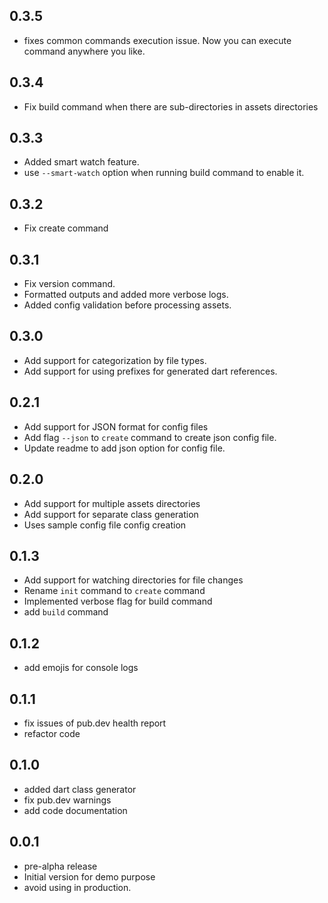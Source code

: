 ## 0.3.5

- fixes common commands execution issue. Now you can execute command anywhere you like.

## 0.3.4

- Fix build command when there are sub-directories in assets directories

## 0.3.3

- Added smart watch feature.
- use `--smart-watch` option when running build command to enable it.

## 0.3.2

- Fix create command

## 0.3.1

- Fix version command.
- Formatted outputs and added more verbose logs.
- Added config validation before processing assets.

## 0.3.0

- Add support for categorization by file types.
- Add support for using prefixes for generated dart references.

## 0.2.1

- Add support for JSON format for config files
- Add flag `--json` to `create` command to create json config file.
- Update readme to add json option for config file.

## 0.2.0

- Add support for multiple assets directories
- Add support for separate class generation
- Uses sample config file config creation

## 0.1.3

- Add support for watching directories for file changes
- Rename `init` command to `create` command
- Implemented verbose flag for build command
- add `build` command

## 0.1.2

- add emojis for console logs

## 0.1.1

- fix issues of pub.dev health report
- refactor code

## 0.1.0

- added dart class generator
- fix pub.dev warnings
- add code documentation

## 0.0.1

- pre-alpha release
- Initial version for demo purpose
- avoid using in production.
